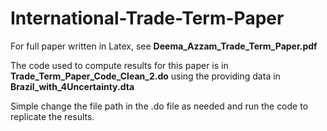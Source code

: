 # International-Trade-Term-Paper

For full paper written in Latex, see **Deema_Azzam_Trade_Term_Paper.pdf**

The code used to compute results for this paper is in **Trade_Term_Paper_Code_Clean_2.do** using the providing data in **Brazil_with_4Uncertainty.dta**

Simple change the file path in the .do file as needed and run the code to replicate the results.
